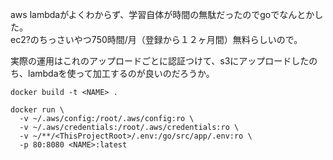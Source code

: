 aws lambdaがよくわからず、学習自体が時間の無駄だったのでgoでなんとかした。  
ec2?のちっさいやつ750時間/月（登録から１２ヶ月間）無料らしいので。

実際の運用はこれのアップロードごとに認証つけて、s3にアップロードしたのち、lambdaを使って加工するのが良いのだろうか。

```shell
docker build -t <NAME> .
```

```shell
docker run \
  -v ~/.aws/config:/root/.aws/config:ro \
  -v ~/.aws/credentials:/root/.aws/credentials:ro \
  -v ~/**/<ThisProjectRoot>/.env:/go/src/app/.env:ro \
  -p 80:8080 <NAME>:latest
```